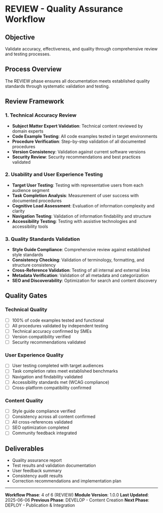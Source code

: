 # REVIEW - Quality Assurance Workflow

## Objective
Validate accuracy, effectiveness, and quality through comprehensive review and testing processes.

## Process Overview
The REVIEW phase ensures all documentation meets established quality standards through systematic validation and testing.

## Review Framework

### 1. Technical Accuracy Review
- **Subject Matter Expert Validation**: Technical content reviewed by domain experts
- **Code Example Testing**: All code examples tested in target environments
- **Procedure Verification**: Step-by-step validation of all documented procedures
- **Version Consistency**: Validation against current software versions
- **Security Review**: Security recommendations and best practices validated

### 2. Usability and User Experience Testing
- **Target User Testing**: Testing with representative users from each audience segment
- **Task Completion Analysis**: Measurement of user success with documented procedures
- **Cognitive Load Assessment**: Evaluation of information complexity and clarity
- **Navigation Testing**: Validation of information findability and structure
- **Accessibility Testing**: Testing with assistive technologies and accessibility tools

### 3. Quality Standards Validation
- **Style Guide Compliance**: Comprehensive review against established style standards
- **Consistency Checking**: Validation of terminology, formatting, and structure consistency
- **Cross-Reference Validation**: Testing of all internal and external links
- **Metadata Verification**: Validation of all metadata and categorization
- **SEO and Discoverability**: Optimization for search and content discovery

## Quality Gates

### Technical Quality
- [ ] 100% of code examples tested and functional
- [ ] All procedures validated by independent testing
- [ ] Technical accuracy confirmed by SMEs
- [ ] Version compatibility verified
- [ ] Security recommendations validated

### User Experience Quality
- [ ] User testing completed with target audiences
- [ ] Task completion rates meet established benchmarks
- [ ] Navigation and findability validated
- [ ] Accessibility standards met (WCAG compliance)
- [ ] Cross-platform compatibility confirmed

### Content Quality
- [ ] Style guide compliance verified
- [ ] Consistency across all content confirmed
- [ ] All cross-references validated
- [ ] SEO optimization completed
- [ ] Community feedback integrated

## Deliverables
- Quality assurance report
- Test results and validation documentation
- User feedback summary
- Consistency audit results
- Correction recommendations and implementation plan

---

**Workflow Phase**: 4 of 6 (REVIEW)
**Module Version**: 1.0.0
**Last Updated**: 2025-06-06
**Previous Phase**: DEVELOP - Content Creation
**Next Phase**: DEPLOY - Publication & Integration

